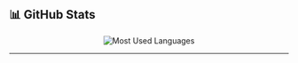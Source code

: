 ## 📊 GitHub Stats 

<p align="center">
 <img src="https://github-readme-stats.vercel.app/api/top-langs/?username=sajjalf23&layout=compact&theme=tokyonight&hide_border=true&langs_count=10&card_width=445" alt="Most Used Languages" />
</p>

---

